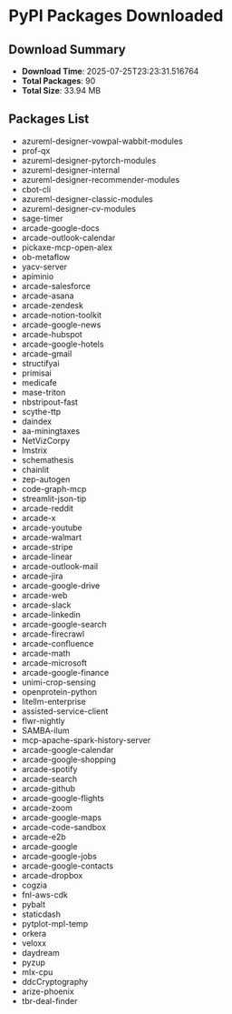 # PyPI Packages Downloaded

## Download Summary
- **Download Time**: 2025-07-25T23:23:31.516764
- **Total Packages**: 90
- **Total Size**: 33.94 MB

## Packages List
- azureml-designer-vowpal-wabbit-modules
- prof-qx
- azureml-designer-pytorch-modules
- azureml-designer-internal
- azureml-designer-recommender-modules
- cbot-cli
- azureml-designer-classic-modules
- azureml-designer-cv-modules
- sage-timer
- arcade-google-docs
- arcade-outlook-calendar
- pickaxe-mcp-open-alex
- ob-metaflow
- yacv-server
- apiminio
- arcade-salesforce
- arcade-asana
- arcade-zendesk
- arcade-notion-toolkit
- arcade-google-news
- arcade-hubspot
- arcade-google-hotels
- arcade-gmail
- structifyai
- primisai
- medicafe
- mase-triton
- nbstripout-fast
- scythe-ttp
- daindex
- aa-miningtaxes
- NetVizCorpy
- lmstrix
- schemathesis
- chainlit
- zep-autogen
- code-graph-mcp
- streamlit-json-tip
- arcade-reddit
- arcade-x
- arcade-youtube
- arcade-walmart
- arcade-stripe
- arcade-linear
- arcade-outlook-mail
- arcade-jira
- arcade-google-drive
- arcade-web
- arcade-slack
- arcade-linkedin
- arcade-google-search
- arcade-firecrawl
- arcade-confluence
- arcade-math
- arcade-microsoft
- arcade-google-finance
- unimi-crop-sensing
- openprotein-python
- litellm-enterprise
- assisted-service-client
- flwr-nightly
- SAMBA-ilum
- mcp-apache-spark-history-server
- arcade-google-calendar
- arcade-google-shopping
- arcade-spotify
- arcade-search
- arcade-github
- arcade-google-flights
- arcade-zoom
- arcade-google-maps
- arcade-code-sandbox
- arcade-e2b
- arcade-google
- arcade-google-jobs
- arcade-google-contacts
- arcade-dropbox
- cogzia
- fnl-aws-cdk
- pybalt
- staticdash
- pytplot-mpl-temp
- orkera
- veloxx
- daydream
- pyzup
- mlx-cpu
- ddcCryptography
- arize-phoenix
- tbr-deal-finder

